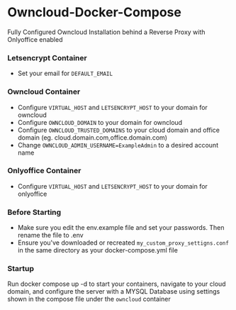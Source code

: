 # Owncloud-Docker-Compose
Fully Configured Owncloud Installation behind a Reverse Proxy with Onlyoffice enabled

### Letsencrypt Container
- Set your email for `DEFAULT_EMAIL`

### Owncloud Container
- Configure `VIRTUAL_HOST` and `LETSENCRYPT_HOST` to your domain for owncloud
- Configure `OWNCLOUD_DOMAIN` to your domain for owncloud
- Configure `OWNCLOUD_TRUSTED_DOMAINS` to your cloud domain and office domain (eg. cloud.domain.com,office.domain.com)
- Change `OWNCLOUD_ADMIN_USERNAME=ExampleAdmin` to a desired account name

### Onlyoffice Container
- Configure `VIRTUAL_HOST` and `LETSENCRYPT_HOST` to your domain for onlyoffice
 
### Before Starting
- Make sure you edit the env.example file and set your passwords. Then rename the file to .env
- Ensure you've downloaded or recreated `my_custom_proxy_settigns.conf` in the same directory as your docker-compose.yml file

### Startup
Run docker compose up -d to start your containers, navigate to your cloud domain, and configure the server with a MYSQL Database using settings shown in the compose file under the `owncloud` container
